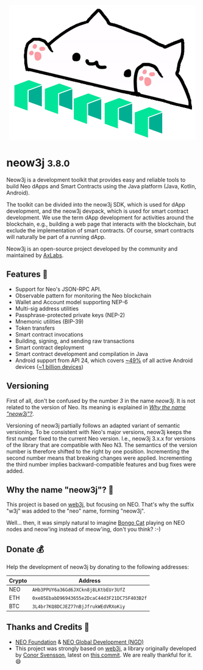 <div style="text-align: center">
    <img src="../images/neow3j-neo3.png" alt="Logo" id="logo">
</div>

<h1 id="cover-header">neow3j <small>3.8.0</small></h1>

Neow3j is a development toolkit that provides easy and reliable tools to build Neo dApps and Smart
Contracts using the Java platform (Java, Kotlin, Android).

The toolkit can be divided into the neow3j SDK, which is used for dApp development, and the
neow3j devpack, which is used for smart contract development. We use the term dApp development
for activities around the blockchain, e.g., building a web page that interacts with the
blockchain, but exclude the implementation of smart contracts. Of course, smart contracts will
naturally be part of a running dApp.

Neow3j is an open-source project developed by the community and maintained by
[AxLabs](https://axlabs.com).


## Features 🚀

* Support for Neo's JSON-RPC API.
* Observable pattern for monitoring the Neo blockchain
* Wallet and Account model supporting NEP-6
* Multi-sig address utilities
* Passphrase-protected private keys (NEP-2)
* Mnemonic utilities (BIP-39)
* Token transfers
* Smart contract invocations
* Building, signing, and sending raw transactions
* Smart contract deployment
* Smart contract development and compilation in Java
* Android support from API 24, which covers [~49%](https://developer.android.com/about/dashboards/) 
    of all active Android devices ([~1 billion devices](https://www.youtube.com/watch?v=vWLcyFtni6U#t=2m46s))


## Versioning

First of all, don't be confused by the number *3* in the name *neow3j*. It is not related to the
version of Neo. Its meaning is explained in [*Why the name "neow3j"?*](#why-the-name-quotneow3jquot).

Versioning of neow3j partially follows an adapted variant of semantic versioning. To be consistent
with Neo's major versions, neow3j keeps the first number fixed to the current Neo version. I.e.,
neow3j 3.x.x for versions of the library that are compatible with Neo N3. The semantics of the
version number is therefore shifted to the right by one position. Incrementing the second number
means that breaking changes were applied. Incrementing the third number implies
backward-compatible features and bug fixes were added.


## Why the name "neow3j"? 🤔

This project is based on [web3j](https://web3j.io), but focusing on NEO. That's why the suffix "w3j" was added to the "neo" name, forming "neow3j".

Well... then, it was simply natural to imagine [Bongo Cat](https://knowyourmeme.com/memes/bongo-cat) playing on NEO nodes and neow'ing instead of meow'ing, don't you think? :-)


## Donate 💰

Help the development of neow3j by donating to the following addresses:

| Crypto | Address                                      |
| ------ | -------------------------------------------- |
| NEO    | `AHb3PPUY6a36Gd6JXCkn8j8LKtbEUr3UfZ`         |
| ETH    | `0xe85EbabD96943655e2DcaC44d3F21DC75F403B2f` |
| BTC    | `3L4br7KQ8DCJEZ77nBjJfrukWEdVRXoKiy`         |


## Thanks and Credits 🙏

* [NEO Foundation](https://neo.org/team) & [NEO Global Development (NGD)](https://neo.org/team)
* This project was strongly based on [web3j](https://web3j.io),
a library originally developed by [Conor Svensson](http://conorsvensson.com), latest on [this commit](https://github.com/web3j/web3j/commit/2a259ece9736c0338fbb66b1be4c04aba0855254).
We are really thankful for it. 😄
